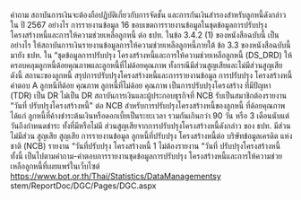คำถาม
สถาบันการเงินจะต้องถือปฏิบัติเกี่ยวกับการจัดชั้น
และการกันเงินสำรองสำหรับลูกหนี้ดังกล่าวใน
ปี 2567 อย่างไร
การรายงานข้อมูล
16 ขอบเขตการรายงานข้อมูลในชุดข้อมูลการปรับปรุง
โครงสร้างหนี้และการให้ความช่วยเหลือลูกหนี้
ต่อ ธปท. ในข้อ 3.4.2 (1) ของหนังสือฉบับนี้
เป็นอย่างไร
ให้สถาบันการเงินรายงานข้อมูลการให้ความช่วยเหลือลูกหนี้ภายใต้
ข้อ 3.3 ของหนังสือฉบับนี้ มายัง ธปท. ใน “ชุดข้อมูลการปรับปรุง
โครงสร้างหนี้และการให้ความช่วยเหลือลูกหนี้ (DS_DRD)
ให้ครอบคลุมลูกหนี้ด้อยคุณภาพและลูกหนี้ที่ไม่ด้อยคุณภาพ
ทั้งกรณีมีส่วนสูญเสียและไม่มีส่วนสูญเสีย ดังนี้
สถานะของลูกหนี้
สรุปการปรับปรุงโครงสร้างหนี้และการรายงานข้อมูล
การปรับปรุง
โครงสร้างหนี้
คําตอบ
A
ลูกหนีทีด้อย
คุณภาพ
ลูกหนี้ที่ไม่ด้อย
คุณภาพ
เป็นการปรับปรุงโครงสร้าง
ที่มีปัญหา (TDR)
เป็น DR ไม่เป็น DR
สถาบันการเงินและผู้ประกอบธุรกิจที่ NCB รับเป็นสมาชิกต้องรายงาน “วันที่
ปรับปรุงโครงสร้างหนี้" ต่อ NCB สำหรับการปรับปรุงโครงสร้างหนี้ของลูกหนี้
ที่ด้อยคุณภาพ ได้แก่ ลูกหนี้ที่ค้างชำระต้นเงินหรือดอกเบี้ยเป็นระยะเวลา
รวมกันเกินกว่า 90 วัน หรือ 3 เดือนนับแต่วันถึงกำหนดชำระ ทั้งที่มีหรือไม่มี
ส่วนสูญเสียจากการปรับปรุงโครงสร้างหนี้ดังกล่าว
ของ ธปท.
มีส่วน ไม่มีส่วน
สูญเสีย
สูญเสีย
การรายงานข้อมูล
ลูกหนี้ที่ปรับปรุง
โครงสร้างหนี้ต่อ
บริษัทข้อมูลเครดิต
แห่งชาติ (NCB)
รายงาน “วันที่ปรับปรุง
โครงสร้างหนี้ 1
ไม่ต้องรายงาน “วันที่
ปรับปรุงโครงสร้างหนี้
ทั้งนี้ เป็นไปตามคำถาม-คำตอบการรายงานชุดข้อมูลการปรับปรุง
โครงสร้างหนี้และการให้ความช่วยเหลือลูกหนี้ที่เผยแพร่ในเว็บไซต์
https://www.bot.or.th/Thai/Statistics/DataManagementsy
stem/ReportDoc/DGC/Pages/DGC.aspx
